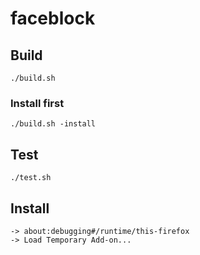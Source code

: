 # faceblock

## Build

```
./build.sh
```

### Install first

```
./build.sh -install
```

## Test

```
./test.sh
```

## Install

```
-> about:debugging#/runtime/this-firefox
-> Load Temporary Add-on...
```